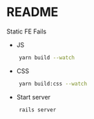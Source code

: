 # README

Static FE Fails
* JS
```bash
    yarn build --watch
```
* CSS
```bash
    yarn build:css --watch
```

* Start server
```bash
    rails server
```

